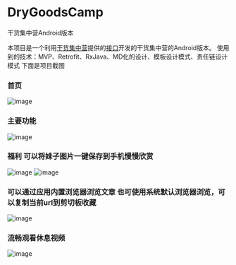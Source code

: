 # DryGoodsCamp
干货集中营Android版本

本项目是一个利用[干货集中营](http://gank.io/)提供的[接口](gank.io/api)开发的干货集中营的Android版本。
使用到的技术：MVP、Retrofit、RxJava、MD化的设计、模板设计模式、责任链设计模式
下面是项目截图

### 首页
![image](https://github.com/Weiqianghu/DryGoodsCamp/blob/master/img/home.png)

### 主要功能
![image](https://github.com/Weiqianghu/DryGoodsCamp/blob/master/img/drawer.png)

### 福利 可以将妹子图片一键保存到手机慢慢欣赏
![image](https://github.com/Weiqianghu/DryGoodsCamp/blob/master/img/welfare.png) 
![image](https://github.com/Weiqianghu/DryGoodsCamp/blob/master/img/welfare_detail.png)

### 可以通过应用内置浏览器浏览文章 也可使用系统默认浏览器浏览，可以复制当前url到剪切板收藏
![image](https://github.com/Weiqianghu/DryGoodsCamp/blob/master/img/android_detail.png)

### 流畅观看休息视频
![image](https://github.com/Weiqianghu/DryGoodsCamp/blob/master/img/rest.png)
